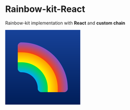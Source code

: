 # Rainbow-kit-React
Rainbow-kit implementation with **React** and **custom chain**


![rainbow-kit](./rainbow-kit.svg)

